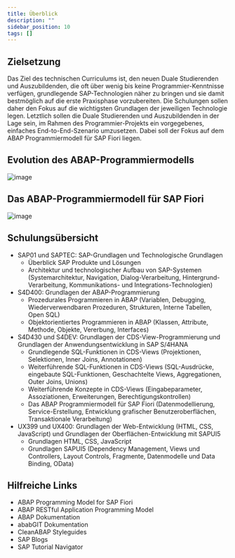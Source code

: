 ```yaml
---
title: Überblick
description: ""
sidebar_position: 10
tags: []
---
```


## Zielsetzung
Das Ziel des technischen Curriculums ist, den neuen Duale Studierenden und Auszubildenden, die oft über wenig bis keine Programmier-Kenntnisse verfügen, grundlegende SAP-Technologien näher zu bringen und sie damit bestmöglich auf die erste Praxisphase 
vorzubereiten. Die Schulungen sollen daher den Fokus auf die wichtigsten Grundlagen der jeweiligen Technologie legen. Letztlich sollen die Duale Studierenden und Auszubildenden in der Lage sein, im Rahmen des Programmier-Projekts ein vorgegebenes, einfaches 
End-to-End-Szenario umzusetzen. Dabei soll der Fokus auf dem ABAP Programmiermodell für SAP Fiori liegen.

## Evolution des ABAP-Programmiermodells
![image](https://user-images.githubusercontent.com/47243617/194809428-10d09482-c8ab-44a5-b294-ec0231efd616.png)

## Das ABAP-Programmiermodell für SAP Fiori
![image](https://user-images.githubusercontent.com/47243617/194809306-41f573f3-d0a0-4e6a-a4ae-7ecefe2bbf63.png)

## Schulungsübersicht
- SAP01 und SAPTEC: SAP-Grundlagen und Technologische Grundlagen
    - Überblick SAP Produkte und Lösungen
    - Architektur und technologischer Aufbau von SAP-Systemen (Systemarchitektur, Navigation, Dialog-Verarbeitung, Hintergrund-Verarbeitung, Kommunikations- und Integrations-Technologien)
- S4D400: Grundlagen der ABAP-Programmierung
    - Prozedurales Programmieren in ABAP (Variablen, Debugging, Wiederverwendbaren Prozeduren, Strukturen, Interne Tabellen, Open SQL)
    - Objektorientiertes Programmieren in ABAP (Klassen, Attribute, Methode, Objekte, Vererbung, Interfaces)
- S4D430 und S4DEV: Grundlagen der CDS-View-Programmierung und Grundlagen der Anwendungsentwicklung in SAP S/4HANA
    - Grundlegende SQL-Funktionen in CDS-Views (Projektionen, Selektionen, Inner Joins, Annotationen)
    - Weiterführende SQL-Funktionen in CDS-Views (SQL-Ausdrücke, eingebaute SQL-Funktionen, Geschachtelte Views, Aggregationen, Outer Joins, Unions)
    - Weiterführende Konzepte in CDS-Views (Eingabeparameter, Assoziationen, Erweiterungen, Berechtigungskontrollen)
    - Das ABAP Programmiermodell für SAP Fiori (Datenmodellierung, Service-Erstellung, Entwicklung grafischer Benutzeroberflächen, Transaktionale Verarbeitung)
- UX399 und UX400: Grundlagen der Web-Entwicklung (HTML, CSS, JavaScript) und Grundlagen der Oberflächen-Entwicklung mit SAPUI5
    - Grundlagen HTML, CSS, JavaScript
    - Grundlagen SAPUI5 (Dependency Management, Views und Controllers, Layout Controls, Fragmente, Datenmodelle und Data Binding, OData) 

## Hilfreiche Links
- ABAP Programming Model for SAP Fiori
- ABAP RESTful Application Programming Model
- ABAP Dokumentation
- ababGIT Dokumentation
- CleanABAP Styleguides
- SAP Blogs
- SAP Tutorial Navigator
